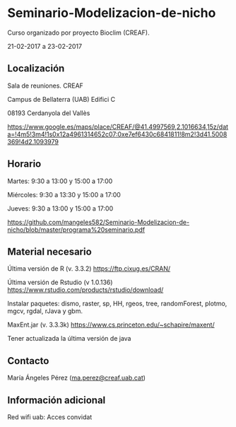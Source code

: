 # Seminario-Modelizacion-de-nicho

Curso organizado por proyecto Bioclim (CREAF).

21-02-2017 a 23-02-2017

## Localización

Sala de reuniones. CREAF

Campus de Bellaterra (UAB) Edifici C

08193 Cerdanyola del Vallès

https://www.google.es/maps/place/CREAF/@41.4997569,2.1016634,15z/data=!4m5!3m4!1s0x12a4961314652c07:0xe7ef6430c6841811!8m2!3d41.5008369!4d2.1093979

## Horario

Martes: 9:30 a 13:00 y 15:00 a 17:00

Miércoles: 9:30 a 13:30 y 15:00 a 17:00

Jueves: 9:30 a 13:00 y 15:00 a 17:00

https://github.com/mangeles582/Seminario-Modelizacion-de-nicho/blob/master/programa%20seminario.pdf

## Material necesario

Última versión de R (v. 3.3.2) https://ftp.cixug.es/CRAN/

Última versión de Rstudio (v 1.0.136) https://www.rstudio.com/products/rstudio/download/

Instalar paquetes: dismo, raster, sp, HH, rgeos, tree, randomForest, plotmo, mgcv, rgdal, rJava y gbm.

MaxEnt.jar (v. 3.3.3k) https://www.cs.princeton.edu/~schapire/maxent/

Tener actualizada la última versión de java

## Contacto

María Ángeles Pérez (ma.perez@creaf.uab.cat)

## Información adicional

Red wifi uab: Acces convidat

